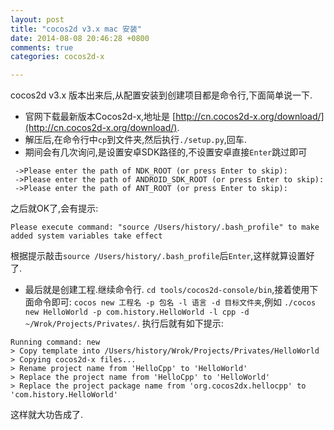 ```yaml
---
layout: post
title: "cocos2d v3.x mac 安装"
date: 2014-08-08 20:46:28 +0800
comments: true
categories: cocos2d-x

---
```


cocos2d v3.x 版本出来后,从配置安装到创建项目都是命令行,下面简单说一下.

* 官网下载最新版本Cocos2d-x,地址是 [http://cn.cocos2d-x.org/download/](http://cn.cocos2d-x.org/download/).
* 解压后,在命令行中`cp`到文件夹,然后执行`./setup.py`,回车.
* 期间会有几次询问,是设置安卓SDK路径的,不设置安卓直接`Enter`跳过即可

```
 ->Please enter the path of NDK_ROOT (or press Enter to skip):
 ->Please enter the path of ANDROID_SDK_ROOT (or press Enter to skip):
 ->Please enter the path of ANT_ROOT (or press Enter to skip):
```
之后就OK了,会有提示:
```
Please execute command: "source /Users/history/.bash_profile" to make added system variables take effect
```
<!--more-->
根据提示敲击`source /Users/history/.bash_profile`后`Enter`,这样就算设置好了.

* 最后就是创建工程.继续命令行.
`cd tools/cocos2d-console/bin`,接着使用下面命令即可:
`cocos new 工程名 -p 包名 -l 语言 -d 目标文件夹`,例如
`./cocos new HelloWorld -p com.history.HelloWorld -l cpp -d ~/Wrok/Projects/Privates/`.
执行后就有如下提示:

```
Running command: new
> Copy template into /Users/history/Wrok/Projects/Privates/HelloWorld
> Copying cocos2d-x files...
> Rename project name from 'HelloCpp' to 'HelloWorld'
> Replace the project name from 'HelloCpp' to 'HelloWorld'
> Replace the project package name from 'org.cocos2dx.hellocpp' to 'com.history.HelloWorld'
```

这样就大功告成了.